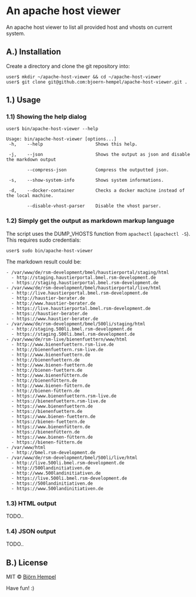# An apache host viewer

An apache host viewer to list all provided host and vhosts on current system.

## A.) Installation

Create a directory and clone the git repository into:

```
user$ mkdir ~/apache-host-viewer && cd ~/apache-host-viewer
user$ git clone git@github.com:bjoern-hempel/apache-host-viewer.git .
```

## 1.) Usage

### 1.1) Showing the help dialog

```
user$ bin/apache-host-viewer --help

Usage: bin/apache-host-viewer [options...]
 -h,    --help                    Shows this help.

 -j,    --json                    Shows the output as json and disable the markdown output

        --compress-json           Compress the outputted json.

 -s,    --show-system-info        Shows system informations.

 -d,    --docker-container        Checks a docker machine instead of the local machine.

        --disable-vhost-parser    Disable the vhost parser.
```

### 1.2) Simply get the output as markdown markup language

The script uses the DUMP_VHOSTS function from `apachectl` (`apachectl -S`). This requires sudo credentials:

```
user$ sudo bin/apache-host-viewer
```

The markdown result could be:

```
- /var/www/de/rsm-development/bmel/haustierportal/staging/html
  - http://staging.haustierportal.bmel.rsm-development.de
  - https://staging.haustierportal.bmel.rsm-development.de
- /var/www/de/rsm-development/bmel/haustierportal/live/html
  - http://live.haustierportal.bmel.rsm-development.de
  - http://haustier-berater.de
  - http://www.haustier-berater.de
  - https://live.haustierportal.bmel.rsm-development.de
  - https://haustier-berater.de
  - https://www.haustier-berater.de
- /var/www/de/rsm-development/bmel/500li/staging/html
  - http://staging.500li.bmel.rsm-development.de
  - https://staging.500li.bmel.rsm-development.de
- /var/www/de/rsm-live/bienenfuettern/www/html
  - http://www.bienenfuettern.rsm-live.de
  - http://bienenfuettern.rsm-live.de
  - http://www.bienenfuettern.de
  - http://bienenfuettern.de
  - http://www.bienen-fuettern.de
  - http://bienen-fuettern.de
  - http://www.bienenfüttern.de
  - http://bienenfüttern.de
  - http://www.bienen-füttern.de
  - http://bienen-füttern.de
  - https://www.bienenfuettern.rsm-live.de
  - https://bienenfuettern.rsm-live.de
  - https://www.bienenfuettern.de
  - https://bienenfuettern.de
  - https://www.bienen-fuettern.de
  - https://bienen-fuettern.de
  - https://www.bienenfüttern.de
  - https://bienenfüttern.de
  - https://www.bienen-füttern.de
  - https://bienen-füttern.de
- /var/www/html
  - http://bmel.rsm-development.de
- /var/www/de/rsm-development/bmel/500li/live/html
  - http://live.500li.bmel.rsm-development.de
  - http://500landinitiativen.de
  - http://www.500landinitiativen.de
  - https://live.500li.bmel.rsm-development.de
  - https://500landinitiativen.de
  - https://www.500landinitiativen.de
```

### 1.3) HTML output

TODO..

### 1.4) JSON output

TODO..

## B.) License

MIT © [Björn Hempel](https://www.ixno.de)

Have fun! :)
